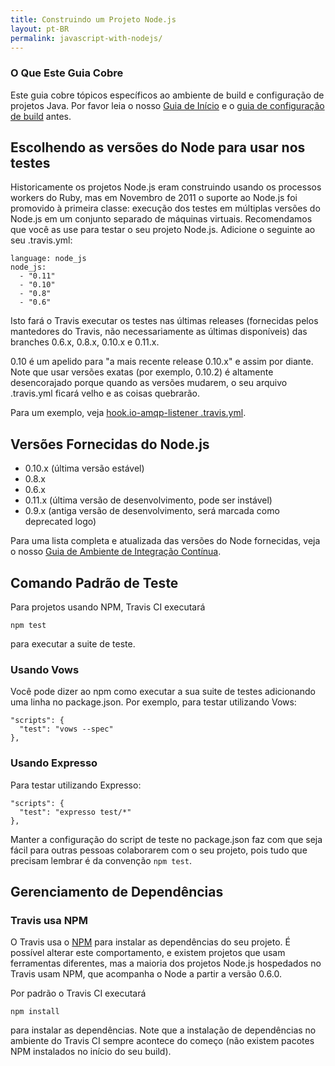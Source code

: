 ```yaml
---
title: Construindo um Projeto Node.js
layout: pt-BR
permalink: javascript-with-nodejs/
---
```


### O Que Este Guia Cobre

Este guia cobre tópicos específicos ao ambiente de build e configuração de projetos Java. Por favor leia o nosso [Guia de Início](/pt_BR/docs/user/getting-started/) e o [guia de configuração de build](/pt_BR/docs/user/build-configuration/) antes.

## Escolhendo as versões do Node para usar nos testes

Historicamente os projetos Node.js eram construindo usando os processos workers do Ruby, mas em Novembro de 2011 o suporte ao Node.js foi promovido à primeira classe: execução dos testes em múltiplas versões do Node.js em um conjunto separado de máquinas virtuais. Recomendamos que você as use para testar o seu projeto Node.js. Adicione o seguinte ao seu .travis.yml:

    language: node_js
    node_js:
      - "0.11"
      - "0.10"
      - "0.8"
      - "0.6"

Isto fará o Travis executar os testes nas últimas releases (fornecidas pelos mantedores do Travis, não necessariamente as últimas disponíveis) das branches 0.6.x, 0.8.x, 0.10.x e 0.11.x.

0.10 é um apelido para "a mais recente release 0.10.x" e assim por diante. Note que usar versões exatas (por exemplo, 0.10.2) é altamente desencorajado porque quando as versões mudarem, o seu arquivo .travis.yml ficará velho e as coisas quebrarão.

Para um exemplo, veja [hook.io-amqp-listener .travis.yml](https://github.com/scottyapp/hook.io-amqp-listener/blob/master/.travis.yml).

## Versões Fornecidas do Node.js

* 0.10.x (última versão estável)
* 0.8.x
* 0.6.x
* 0.11.x (última versão de desenvolvimento, pode ser instável)
* 0.9.x (antiga versão de desenvolvimento, será marcada como deprecated logo)

Para uma lista completa e atualizada das versões do Node fornecidas, veja o nosso [Guia de Ambiente de Integração Contínua](/pt_BR/docs/user/ci-environment/).

## Comando Padrão de Teste

Para projetos usando NPM, Travis CI executará

    npm test

para executar a suite de teste.

### Usando Vows

Você pode dizer ao npm como executar a sua suite de testes adicionando uma linha no package.json. Por exemplo, para testar utilizando Vows:

    "scripts": {
      "test": "vows --spec"
    },


### Usando Expresso

Para testar utilizando Expresso:

    "scripts": {
      "test": "expresso test/*"
    },

Manter a configuração do script de teste no package.json faz com que seja fácil para outras pessoas colaborarem com o seu projeto, pois tudo que precisam lembrar é da convenção `npm test`.

## Gerenciamento de Dependências

### Travis usa NPM

O Travis usa o [NPM](http://npmjs.org/) para instalar as dependências do seu projeto. É possível alterar este comportamento, e existem projetos que usam ferramentas diferentes, mas a maioria dos projetos Node.js hospedados no Travis usam NPM, que acompanha o Node a partir a versão 0.6.0.

Por padrão o Travis CI executará

    npm install

para instalar as dependências. Note que a instalação de dependências no ambiente do Travis CI sempre acontece do começo (não existem pacotes NPM instalados no início do seu build).
